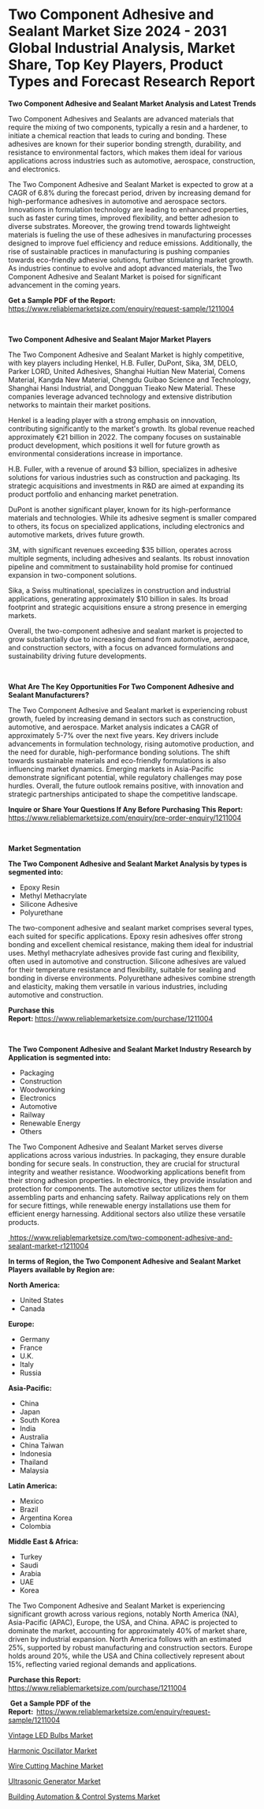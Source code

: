 <p><h1>Two Component Adhesive and Sealant Market Size 2024 - 2031 Global Industrial Analysis, Market Share, Top Key Players, Product Types and Forecast Research Report</h1></p><p><strong>Two Component Adhesive and Sealant Market Analysis and Latest Trends</strong></p>
<p><p>Two Component Adhesives and Sealants are advanced materials that require the mixing of two components, typically a resin and a hardener, to initiate a chemical reaction that leads to curing and bonding. These adhesives are known for their superior bonding strength, durability, and resistance to environmental factors, which makes them ideal for various applications across industries such as automotive, aerospace, construction, and electronics.</p><p>The Two Component Adhesive and Sealant Market is expected to grow at a CAGR of 6.8% during the forecast period, driven by increasing demand for high-performance adhesives in automotive and aerospace sectors. Innovations in formulation technology are leading to enhanced properties, such as faster curing times, improved flexibility, and better adhesion to diverse substrates. Moreover, the growing trend towards lightweight materials is fueling the use of these adhesives in manufacturing processes designed to improve fuel efficiency and reduce emissions. Additionally, the rise of sustainable practices in manufacturing is pushing companies towards eco-friendly adhesive solutions, further stimulating market growth. As industries continue to evolve and adopt advanced materials, the Two Component Adhesive and Sealant Market is poised for significant advancement in the coming years.</p></p>
<p><strong>Get a Sample PDF of the Report:&nbsp;</strong> <a href="https://www.reliablemarketsize.com/enquiry/request-sample/1211004?utm_campaign=1836&utm_medium=2&utm_source=Github&utm_content=ia&utm_term=16122024&utm_id=two-component-adhesive-and-sealant">https://www.reliablemarketsize.com/enquiry/request-sample/1211004</a></p>
<p>&nbsp;</p>
<p><strong>Two Component Adhesive and Sealant Major Market Players</strong></p>
<p><p>The Two Component Adhesive and Sealant Market is highly competitive, with key players including Henkel, H.B. Fuller, DuPont, Sika, 3M, DELO, Parker LORD, United Adhesives, Shanghai Huitian New Material, Comens Material, Kangda New Material, Chengdu Guibao Science and Technology, Shanghai Hansi Industrial, and Dongguan Tieako New Material. These companies leverage advanced technology and extensive distribution networks to maintain their market positions.</p><p>Henkel is a leading player with a strong emphasis on innovation, contributing significantly to the market's growth. Its global revenue reached approximately €21 billion in 2022. The company focuses on sustainable product development, which positions it well for future growth as environmental considerations increase in importance.</p><p>H.B. Fuller, with a revenue of around $3 billion, specializes in adhesive solutions for various industries such as construction and packaging. Its strategic acquisitions and investments in R&D are aimed at expanding its product portfolio and enhancing market penetration.</p><p>DuPont is another significant player, known for its high-performance materials and technologies. While its adhesive segment is smaller compared to others, its focus on specialized applications, including electronics and automotive markets, drives future growth.</p><p>3M, with significant revenues exceeding $35 billion, operates across multiple segments, including adhesives and sealants. Its robust innovation pipeline and commitment to sustainability hold promise for continued expansion in two-component solutions.</p><p>Sika, a Swiss multinational, specializes in construction and industrial applications, generating approximately $10 billion in sales. Its broad footprint and strategic acquisitions ensure a strong presence in emerging markets.</p><p>Overall, the two-component adhesive and sealant market is projected to grow substantially due to increasing demand from automotive, aerospace, and construction sectors, with a focus on advanced formulations and sustainability driving future developments.</p></p>
<p>&nbsp;</p>
<p><strong>What Are The Key Opportunities For Two Component Adhesive and Sealant Manufacturers?</strong></p>
<p><p>The Two Component Adhesive and Sealant market is experiencing robust growth, fueled by increasing demand in sectors such as construction, automotive, and aerospace. Market analysis indicates a CAGR of approximately 5-7% over the next five years. Key drivers include advancements in formulation technology, rising automotive production, and the need for durable, high-performance bonding solutions. The shift towards sustainable materials and eco-friendly formulations is also influencing market dynamics. Emerging markets in Asia-Pacific demonstrate significant potential, while regulatory challenges may pose hurdles. Overall, the future outlook remains positive, with innovation and strategic partnerships anticipated to shape the competitive landscape.</p></p>
<p><strong>Inquire or Share Your Questions If Any Before Purchasing This Report:</strong> <a href="https://www.reliablemarketsize.com/enquiry/pre-order-enquiry/1211004?utm_campaign=1836&utm_medium=2&utm_source=Github&utm_content=ia&utm_term=16122024&utm_id=two-component-adhesive-and-sealant">https://www.reliablemarketsize.com/enquiry/pre-order-enquiry/1211004</a></p>
<p>&nbsp;</p>
<p><strong>Market Segmentation</strong></p>
<p><strong>The Two Component Adhesive and Sealant Market Analysis by types is segmented into:</strong></p>
<p><ul><li>Epoxy Resin</li><li>Methyl Methacrylate</li><li>Silicone Adhesive</li><li>Polyurethane</li></ul></p>
<p><p>The two-component adhesive and sealant market comprises several types, each suited for specific applications. Epoxy resin adhesives offer strong bonding and excellent chemical resistance, making them ideal for industrial uses. Methyl methacrylate adhesives provide fast curing and flexibility, often used in automotive and construction. Silicone adhesives are valued for their temperature resistance and flexibility, suitable for sealing and bonding in diverse environments. Polyurethane adhesives combine strength and elasticity, making them versatile in various industries, including automotive and construction.</p></p>
<p><strong>Purchase this Report:&nbsp;</strong><a href="https://www.reliablemarketsize.com/purchase/1211004?utm_campaign=1836&utm_medium=2&utm_source=Github&utm_content=ia&utm_term=16122024&utm_id=two-component-adhesive-and-sealant">https://www.reliablemarketsize.com/purchase/1211004</a></p>
<p>&nbsp;</p>
<p><strong>The Two Component Adhesive and Sealant Market Industry Research by Application is segmented into:</strong></p>
<p><ul><li>Packaging</li><li>Construction</li><li>Woodworking</li><li>Electronics</li><li>Automotive</li><li>Railway</li><li>Renewable Energy</li><li>Others</li></ul></p>
<p><p>The Two Component Adhesive and Sealant Market serves diverse applications across various industries. In packaging, they ensure durable bonding for secure seals. In construction, they are crucial for structural integrity and weather resistance. Woodworking applications benefit from their strong adhesion properties. In electronics, they provide insulation and protection for components. The automotive sector utilizes them for assembling parts and enhancing safety. Railway applications rely on them for secure fittings, while renewable energy installations use them for efficient energy harnessing. Additional sectors also utilize these versatile products.</p></p>
<p><a href="https://www.reliablemarketsize.com/two-component-adhesive-and-sealant-market-r1211004?utm_campaign=1836&utm_medium=2&utm_source=Github&utm_content=ia&utm_term=16122024&utm_id=two-component-adhesive-and-sealant">&nbsp;https://www.reliablemarketsize.com/two-component-adhesive-and-sealant-market-r1211004</a></p>
<p><strong>In terms of Region, the Two Component Adhesive and Sealant Market Players available by Region are:</strong></p>
<p>
    <p> <strong> North America: </strong>
        <ul>
            <li>United States</li>
            <li>Canada</li>
        </ul>
        </p> 
    <p> <strong> Europe: </strong>
        <ul>
            <li>Germany</li>
            <li>France</li>
            <li>U.K.</li>
            <li>Italy</li>
            <li>Russia</li>
        </ul>
        </p> 
    <p> <strong> Asia-Pacific: </strong>
        <ul>
            <li>China</li>
            <li>Japan</li>
            <li>South Korea</li>
            <li>India</li>
            <li>Australia</li>
            <li>China Taiwan</li>
            <li>Indonesia</li>
            <li>Thailand</li>
            <li>Malaysia</li>
        </ul>
        </p> 
    <p> <strong> Latin America: </strong>
        <ul>
            <li>Mexico</li>
            <li>Brazil</li>
            <li>Argentina Korea</li>
            <li>Colombia</li>
        </ul>
        </p> 
    <p> <strong> Middle East & Africa: </strong>
        <ul>
            <li>Turkey</li>
            <li>Saudi</li>
            <li>Arabia</li>
            <li>UAE</li>
            <li>Korea</li>
        </ul>
    </p>
    </p>
<p><p>The Two Component Adhesive and Sealant Market is experiencing significant growth across various regions, notably North America (NA), Asia-Pacific (APAC), Europe, the USA, and China. APAC is projected to dominate the market, accounting for approximately 40% of market share, driven by industrial expansion. North America follows with an estimated 25%, supported by robust manufacturing and construction sectors. Europe holds around 20%, while the USA and China collectively represent about 15%, reflecting varied regional demands and applications.</p></p>
<p><strong>Purchase this Report: </strong><a href="https://www.reliablemarketsize.com/purchase/1211004?utm_campaign=1836&utm_medium=2&utm_source=Github&utm_content=ia&utm_term=16122024&utm_id=two-component-adhesive-and-sealant">https://www.reliablemarketsize.com/purchase/1211004</a></p>
<p>&nbsp;<strong>Get a Sample PDF of the Report:&nbsp;&nbsp;</strong><a href="https://www.reliablemarketsize.com/enquiry/request-sample/1211004?utm_campaign=1836&utm_medium=2&utm_source=Github&utm_content=ia&utm_term=16122024&utm_id=two-component-adhesive-and-sealant">https://www.reliablemarketsize.com/enquiry/request-sample/1211004</a></p>
<p><strong></strong></p>
<p><p><a href="https://github.com/mabutironaldo/Market-Research-Report-List-6/blob/main/vintage-led-bulbs-market.md?utm_campaign=1836&utm_medium=2&utm_source=Github&utm_content=ia&utm_term=16122024&utm_id=two-component-adhesive-and-sealant">Vintage LED Bulbs Market</a></p><p><a href="https://www.linkedin.com/pulse/harmonic-oscillator-market-analysis-share-size-value-growing-rrdze?utm_campaign=1836&utm_medium=2&utm_source=Github&utm_content=ia&utm_term=16122024&utm_id=two-component-adhesive-and-sealant">Harmonic Oscillator Market</a></p><p><a href="https://www.linkedin.com/pulse/wire-cutting-machine-market-forecast-highlights-2024-2031-1yqte?utm_campaign=1836&utm_medium=2&utm_source=Github&utm_content=ia&utm_term=16122024&utm_id=two-component-adhesive-and-sealant">Wire Cutting Machine Market</a></p><p><a href="https://www.linkedin.com/pulse/ultrasonic-generator-market-overview-products-services-124-cagr-3e9wf?utm_campaign=1836&utm_medium=2&utm_source=Github&utm_content=ia&utm_term=16122024&utm_id=two-component-adhesive-and-sealant">Ultrasonic Generator Market</a></p><p><a href="https://www.linkedin.com/pulse/strong-growth-anticipated-global-building-automation-control-oo5me?utm_campaign=1836&utm_medium=2&utm_source=Github&utm_content=ia&utm_term=16122024&utm_id=two-component-adhesive-and-sealant">Building Automation & Control Systems Market</a></p></p>